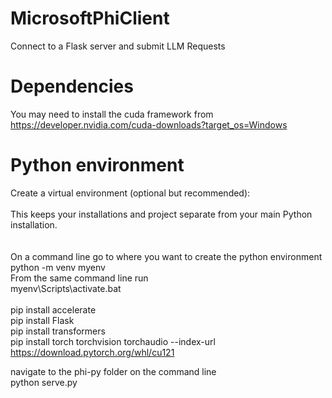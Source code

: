 # MicrosoftPhiClient
 Connect to a Flask server and submit LLM Requests

# Dependencies
 You may need to install the cuda framework from <br />
 https://developer.nvidia.com/cuda-downloads?target_os=Windows <br />
# Python environment
Create a virtual environment (optional but recommended): <br />
<br />
This keeps your installations and project separate from your main Python installation. <br />
<br />
<br />
On a command line go to where you want to create the python environment <br />
python -m venv myenv <br />
From the same command line run  <br />
myenv\Scripts\activate.bat <br />
<br />
pip install accelerate <br />
pip install Flask <br />
pip install transformers <br />
pip install torch torchvision torchaudio --index-url https://download.pytorch.org/whl/cu121 <br />

navigate to the phi-py folder on the command line <br />
python serve.py <br />
